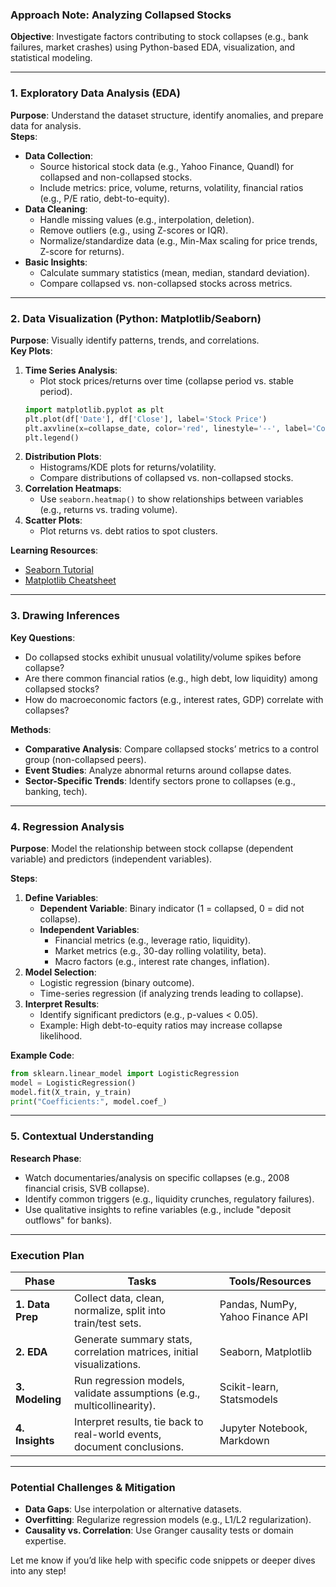 ### Approach Note: Analyzing Collapsed Stocks  
**Objective**: Investigate factors contributing to stock collapses (e.g., bank failures, market crashes) using Python-based EDA, visualization, and statistical modeling.  

---

### **1. Exploratory Data Analysis (EDA)**  
**Purpose**: Understand the dataset structure, identify anomalies, and prepare data for analysis.  
**Steps**:  
- **Data Collection**:  
  - Source historical stock data (e.g., Yahoo Finance, Quandl) for collapsed and non-collapsed stocks.  
  - Include metrics: price, volume, returns, volatility, financial ratios (e.g., P/E ratio, debt-to-equity).  
- **Data Cleaning**:  
  - Handle missing values (e.g., interpolation, deletion).  
  - Remove outliers (e.g., using Z-scores or IQR).  
  - Normalize/standardize data (e.g., Min-Max scaling for price trends, Z-score for returns).  
- **Basic Insights**:  
  - Calculate summary statistics (mean, median, standard deviation).  
  - Compare collapsed vs. non-collapsed stocks across metrics.  

---

### **2. Data Visualization (Python: Matplotlib/Seaborn)**  
**Purpose**: Visually identify patterns, trends, and correlations.  
**Key Plots**:  
1. **Time Series Analysis**:  
   - Plot stock prices/returns over time (collapse period vs. stable period).  
   ```python  
   import matplotlib.pyplot as plt  
   plt.plot(df['Date'], df['Close'], label='Stock Price')  
   plt.axvline(x=collapse_date, color='red', linestyle='--', label='Collapse Date')  
   plt.legend()  
   ```  
2. **Distribution Plots**:  
   - Histograms/KDE plots for returns/volatility.  
   - Compare distributions of collapsed vs. non-collapsed stocks.  
3. **Correlation Heatmaps**:  
   - Use `seaborn.heatmap()` to show relationships between variables (e.g., returns vs. trading volume).  
4. **Scatter Plots**:  
   - Plot returns vs. debt ratios to spot clusters.  

**Learning Resources**:  
- [Seaborn Tutorial](https://seaborn.pydata.org/tutorial.html)  
- [Matplotlib Cheatsheet](https://matplotlib.org/cheatsheets/)  

---

### **3. Drawing Inferences**  
**Key Questions**:  
- Do collapsed stocks exhibit unusual volatility/volume spikes before collapse?  
- Are there common financial ratios (e.g., high debt, low liquidity) among collapsed stocks?  
- How do macroeconomic factors (e.g., interest rates, GDP) correlate with collapses?  

**Methods**:  
- **Comparative Analysis**: Compare collapsed stocks’ metrics to a control group (non-collapsed peers).  
- **Event Studies**: Analyze abnormal returns around collapse dates.  
- **Sector-Specific Trends**: Identify sectors prone to collapses (e.g., banking, tech).  

---

### **4. Regression Analysis**  
**Purpose**: Model the relationship between stock collapse (dependent variable) and predictors (independent variables).  

**Steps**:  
1. **Define Variables**:  
   - **Dependent Variable**: Binary indicator (1 = collapsed, 0 = did not collapse).  
   - **Independent Variables**:  
     - Financial metrics (e.g., leverage ratio, liquidity).  
     - Market metrics (e.g., 30-day rolling volatility, beta).  
     - Macro factors (e.g., interest rate changes, inflation).  
2. **Model Selection**:  
   - Logistic regression (binary outcome).  
   - Time-series regression (if analyzing trends leading to collapse).  
3. **Interpret Results**:  
   - Identify significant predictors (e.g., p-values < 0.05).  
   - Example: High debt-to-equity ratios may increase collapse likelihood.  

**Example Code**:  
```python  
from sklearn.linear_model import LogisticRegression  
model = LogisticRegression()  
model.fit(X_train, y_train)  
print("Coefficients:", model.coef_)  
```  

---

### **5. Contextual Understanding**  
**Research Phase**:  
- Watch documentaries/analysis on specific collapses (e.g., 2008 financial crisis, SVB collapse).  
- Identify common triggers (e.g., liquidity crunches, regulatory failures).  
- Use qualitative insights to refine variables (e.g., include "deposit outflows" for banks).  

---

### **Execution Plan**  
| **Phase**       | **Tasks**                                                                 | **Tools/Resources**                     |  
|------------------|---------------------------------------------------------------------------|-----------------------------------------|  
| **1. Data Prep** | Collect data, clean, normalize, split into train/test sets.               | Pandas, NumPy, Yahoo Finance API        |  
| **2. EDA**       | Generate summary stats, correlation matrices, initial visualizations.    | Seaborn, Matplotlib                     |  
| **3. Modeling**  | Run regression models, validate assumptions (e.g., multicollinearity).    | Scikit-learn, Statsmodels               |  
| **4. Insights**  | Interpret results, tie back to real-world events, document conclusions.   | Jupyter Notebook, Markdown              |  

---

### **Potential Challenges & Mitigation**  
- **Data Gaps**: Use interpolation or alternative datasets.  
- **Overfitting**: Regularize regression models (e.g., L1/L2 regularization).  
- **Causality vs. Correlation**: Use Granger causality tests or domain expertise.  

Let me know if you’d like help with specific code snippets or deeper dives into any step!
